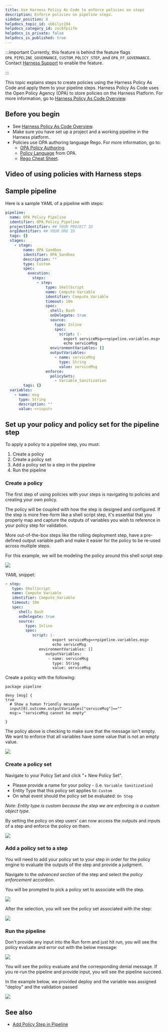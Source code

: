 ```yaml
---
title: Use Harness Policy As Code to enforce policies on steps
description: Enforce policies on pipeline steps.
sidebar_position: 8
helpdocs_topic_id: vb6ilyz194
helpdocs_category_id: zoc8fpiifm
helpdocs_is_private: false
helpdocs_is_published: true
---
```



:::important
Currently, this feature is behind the feature flags `OPA_PIPELINE_GOVERNANCE`, `CUSTOM_POLICY_STEP`, and `OPA_FF_GOVERNANCE`. Contact [Harness Support](mailto:support@harness.io) to enable the feature.

:::

This topic explains steps to create policies using the Harness Policy As Code and apply them to your pipeline steps. Harness Policy As Code uses the Open Policy Agency (OPA) to store policies on the Harness Platform. For more information, go to [Harness Policy As Code Overview](/docs/feature-flags/harness-policy-engine).

## Before you begin

* See [Harness Policy As Code Overview](/docs/feature-flags/harness-policy-engine).
* Make sure you have set up a project and a working pipeline in the Harness platform.
* Policies use OPA authoring language Rego. For more information, go to:
  - [OPA Policy Authoring](https://academy.styra.com/courses/opa-rego).
  - [Policy Language](https://www.openpolicyagent.org/docs/latest/policy-language/) from OPA.
  - [Rego Cheat Sheet](https://dboles-opa-docs.netlify.app/docs/v0.10.7/rego-cheatsheet/).

## Video of using policies with Harness steps

<!-- Video:
https://www.loom.com/share/5ca3d3a110694ab6b272ec604998395e-->
<docvideo src="https://www.loom.com/share/5ca3d3a110694ab6b272ec604998395e" />

## Sample pipeline

Here is a sample YAML of a pipeline with steps:

```YAML
pipeline:
  name: OPA Policy Pipeline
  identifier: OPA_Policy_Pipeline
  projectIdentifier: ## YOUR PROJECT ID
  orgIdentifier: ## YOUR ORG ID
  tags: {}
  stages:
    - stage:
        name: OPA Sandbox
        identifier: OPA_Sandbox
        description: ""
        type: Custom
        spec:
          execution:
            steps:
              - step:
                  type: ShellScript
                  name: Compute Variable
                  identifier: Compute_Variable
                  timeout: 10m
                  spec:
                    shell: Bash
                    onDelegate: true
                    source:
                      type: Inline
                      spec:
                        script: |-
                          export serviceMsg=<+pipeline.variables.msg>
                          echo serviceMsg
                    environmentVariables: []
                    outputVariables:
                      - name: serviceMsg
                        type: String
                        value: serviceMsg
                  enforce:
                    policySets:
                      - Variable_Sanitization
        tags: {}
  variables:
    - name: msg
      type: String
      description: ""
      value: <+input>

```

## Set up your policy and policy set for the pipeline step

To apply a policy to a pipeline step, you must:
1. Create a policy
2. Create a policy set
3. Add a policy set to a step in the pipeline
4. Run the pipeline

### Create a policy

The first step of using policies with your steps is navigating to policies and creating your own policy.

The policy will be coupled with how the step is designed and configured. If the step is more free-form like a shell script step, it's essential that you properly map and capture the outputs of variables you wish to reference in your policy step for validation.

More out-of-the-box steps like the rolling deployment step, have a pre-defined output variable path and make it easier for the policy to be re-used across multiple steps.

For this example, we will be modeling the policy around this shell script step

![](../../hovernance/policy-as-code/static/policy-sample-shell-script-step.png)

YAML snippet:

```YAML
- step:
   type: ShellScript
   name: Compute Variable
   identifier: Compute_Variable
   timeout: 10m
   spec:
      shell: Bash
      onDelegate: true
      source:
         type: Inline
         spec:
            script: |-
                     export serviceMsg=<+pipeline.variables.msg>
                     echo serviceMsg
               environmentVariables: []
                  outputVariables:
                   - name: serviceMsg
                     type: String
                     value: serviceMsg
```




Create a policy with the following:

```TEXT
package pipeline

deny [msg] {
true
  # Show a human friendly message
  input[0].outcome.outputVariables["serviceMsg"]==""
  msg:= "serviceMsg cannot be empty"

}
```

The policy above is checking to make sure that the message isn't empty. We want to enforce that all variables have some value that is not an empty value.

![](../../hovernance/policy-as-code/static/policy-sample.png)


### Create a policy set

Navigate to your Policy Set and click "+ New Policy Set".

* Please provide a name for your policy - (i.e. `Variable Sanitization`)
* Entity Type that this policy set applies to: `Custom` 
* On what event should the policy set be evaluated: `On Step` 

*Note: Entity type is custom because the step we are enforcing is a custom object type.*

By setting the policy on step users' can now access the outputs and inputs of a step and enforce the policy on them.


![](../../hovernance/policy-as-code/static/policyset-sample.png)

### Add a policy set to a step

You will need to add your policy set to your step in order for the policy engine to evaluate the outputs of the step and provide a judgment.

Navigate to the *advanced section* of the step and select the *policy enforcement* accordion.

You will be prompted to pick a policy set to associate with the step.

![](../../hovernance/policy-as-code/static/add-policyset-to-step.png)


After the selection, you will see the policy set associated with the step:

![](../../hovernance/policy-as-code/static/configured-policyset-on-step.png)


### Run the pipeline

Don't provide any input into the Run form and just hit run, you will see the policy evaluate and error out with the below message:

![](../../hovernance/policy-as-code/static/policy-step-failure.png)

You will see the policy evaluate and the corresponding denial message. If you re-run the pipeline and provide input, you will see the pipeline succeed.

In the example below, we provided deploy and the variable was assigned "deploy" and the validation passed

![](../../hovernance/policy-as-code/static/policy-step-success.png)


## See also

* [Add Policy Step in Pipeline](/docs/platform/hovernance/policy-as-code/add-a-governance-policy-step-to-a-pipeline)



